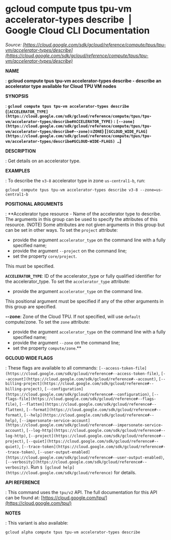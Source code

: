 # gcloud compute tpus tpu-vm accelerator-types describe  |  Google Cloud CLI Documentation

*Source: [https://cloud.google.com/sdk/gcloud/reference/compute/tpus/tpu-vm/accelerator-types/describe](https://cloud.google.com/sdk/gcloud/reference/compute/tpus/tpu-vm/accelerator-types/describe)*

**NAME**

: **gcloud compute tpus tpu-vm accelerator-types describe - describe an accelerator type available for Cloud TPU VM nodes**

**SYNOPSIS**

: **`gcloud compute tpus tpu-vm accelerator-types describe` (`[ACCELERATOR_TYPE](https://cloud.google.com/sdk/gcloud/reference/compute/tpus/tpu-vm/accelerator-types/describe#ACCELERATOR_TYPE)` : `[--zone](https://cloud.google.com/sdk/gcloud/reference/compute/tpus/tpu-vm/accelerator-types/describe#--zone)`=`ZONE`) [`[GCLOUD_WIDE_FLAG](https://cloud.google.com/sdk/gcloud/reference/compute/tpus/tpu-vm/accelerator-types/describe#GCLOUD-WIDE-FLAGS) …`]**

**DESCRIPTION**

: Get details on an accelerator type.

**EXAMPLES**

: To describe the `v3-8` accelerator type in zone
`us-central1-b`, run:

```
gcloud compute tpus tpu-vm accelerator-types describe v3-8 --zone=us-central1-b
```

**POSITIONAL ARGUMENTS**

: **Accelerator type resource - Name of the accelerator type to describe. The
arguments in this group can be used to specify the attributes of this resource.
(NOTE) Some attributes are not given arguments in this group but can be set in
other ways.
To set the `project` attribute:

- provide the argument `accelerator_type` on the command line with a
fully specified name;
- provide the argument `--project` on the command line;
- set the property `core/project`.

This must be specified.

**`ACCELERATOR_TYPE`**:
ID of the accelerator_type or fully qualified identifier for the
accelerator_type.
To set the `accelerator_type` attribute:

- provide the argument `accelerator_type` on the command line.

This positional argument must be specified if any of the other arguments in this
group are specified.

**--zone**:
Zone of the Cloud TPU.
If not specified, will use `default` compute/zone.
To set the `zone` attribute:

- provide the argument `accelerator_type` on the command line with a
fully specified name;
- provide the argument `--zone` on the command line;
- set the property `compute/zone`.**

**GCLOUD WIDE FLAGS**

: These flags are available to all commands: `[--access-token-file](https://cloud.google.com/sdk/gcloud/reference#--access-token-file)`,
`[--account](https://cloud.google.com/sdk/gcloud/reference#--account)`, `[--billing-project](https://cloud.google.com/sdk/gcloud/reference#--billing-project)`,
`[--configuration](https://cloud.google.com/sdk/gcloud/reference#--configuration)`,
`[--flags-file](https://cloud.google.com/sdk/gcloud/reference#--flags-file)`,
`[--flatten](https://cloud.google.com/sdk/gcloud/reference#--flatten)`, `[--format](https://cloud.google.com/sdk/gcloud/reference#--format)`, `[--help](https://cloud.google.com/sdk/gcloud/reference#--help)`, `[--impersonate-service-account](https://cloud.google.com/sdk/gcloud/reference#--impersonate-service-account)`,
`[--log-http](https://cloud.google.com/sdk/gcloud/reference#--log-http)`,
`[--project](https://cloud.google.com/sdk/gcloud/reference#--project)`, `[--quiet](https://cloud.google.com/sdk/gcloud/reference#--quiet)`, `[--trace-token](https://cloud.google.com/sdk/gcloud/reference#--trace-token)`, `[--user-output-enabled](https://cloud.google.com/sdk/gcloud/reference#--user-output-enabled)`,
`[--verbosity](https://cloud.google.com/sdk/gcloud/reference#--verbosity)`.
Run `$ [gcloud help](https://cloud.google.com/sdk/gcloud/reference)` for details.

**API REFERENCE**

: This command uses the `tpu/v2` API. The full documentation for this
API can be found at: [https://cloud.google.com/tpu/](https://cloud.google.com/tpu/)

**NOTES**

: This variant is also available:

```
gcloud alpha compute tpus tpu-vm accelerator-types describe
```